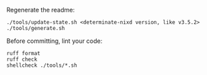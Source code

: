 Regenerate the readme:

```
./tools/update-state.sh <determinate-nixd version, like v3.5.2>
./tools/generate.sh
```

Before committing, lint your code:

```
ruff format
ruff check
shellcheck ./tools/*.sh
```
